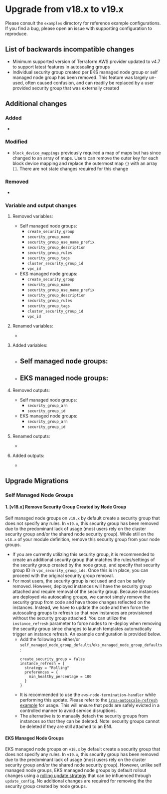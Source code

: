 # Upgrade from v18.x to v19.x

Please consult the `examples` directory for reference example configurations. If you find a bug, please open an issue with supporting configuration to reproduce.

## List of backwards incompatible changes

- Minimum supported version of Terraform AWS provider updated to v4.7 to support latest features in autoscaling groups
- Individual security group created per EKS managed node group or self managed node group has been removed. This feature was largely un-used, often caused confusion, and can readily be replaced by a user provided security group that was externally created

## Additional changes

### Added

-

### Modified

- `block_device_mappings` previously required a map of maps but has since changed to an array of maps. Users can remove the outer key for each block device mapping and replace the outermost map `{}` with an array `[]`. There are not state changes required for this change

### Removed

-

### Variable and output changes

1. Removed variables:

    - Self managed node groups:
      - `create_security_group`
      - `security_group_name`
      - `security_group_use_name_prefix`
      - `security_group_description`
      - `security_group_rules`
      - `security_group_tags`
      - `cluster_security_group_id`
      - `vpc_id`
    - EKS managed node groups:
      - `create_security_group`
      - `security_group_name`
      - `security_group_use_name_prefix`
      - `security_group_description`
      - `security_group_rules`
      - `security_group_tags`
      - `cluster_security_group_id`
      - `vpc_id`

2. Renamed variables:

    -

3. Added variables:

    - Self managed node groups:
      -
    - EKS managed node groups:
      -

4. Removed outputs:

    - Self managed node groups:
      - `security_group_arn`
      - `security_group_id`
    - EKS managed node groups:
      - `security_group_arn`
      - `security_group_id`

5. Renamed outputs:

    -

6. Added outputs:

    -

## Upgrade Migrations

### Self Managed Node Groups

#### 1. [v18.x] Remove Security Group Created by Node Group

Self managed node groups on `v18.x` by default create a security group that does not specify any rules. In `v19.x`, this security group has been removed due to the predominant lack of usage (most users rely on the cluster security group and/or the shared node security group). While still on the `v18.x` of your module definition, remove this security group from your node groups.

- If you are currently utilizing this security group, it is recommended to create an additional security group that matches the rules/settings of the security group created by the node group, and specify that security group ID in `vpc_security_group_ids`. Once this is in place, you can proceed with the original security group removal.
- For most users, the security group is not used and can be safely removed. However, deployed instances will have the security group attached and require removal of the security group. Because instances are deployed via autoscaling groups, we cannot simply remove the security group from code and have those changes reflected on the instances. Instead, we have to update the code and then force the autoscaling groups to refresh so that new instances are provisioned without the security group attached. You can utilize the `instance_refresh` parameter to force nodes to re-deploy when removing the security group since changes to launch templates automatically trigger an instance refresh. An example configuration is provided below.
  - Add the following to either/or `self_managed_node_group_defaults`/`eks_managed_node_group_defaults`:
    ```hcl
    create_security_group = false
    instance_refresh = {
      strategy = "Rolling"
      preferences = {
        min_healthy_percentage = 100
      }
    }
    ```
  - It is recommended to use the `aws-node-termination-handler` while performing this update. Please refer to the [`irsa-autoscale-refresh` example](https://github.com/terraform-aws-modules/terraform-aws-eks/blob/20af82846b4a1f23f3787a8c455f39c0b6164d80/examples/irsa_autoscale_refresh/charts.tf#L86) for usage. This will ensure that pods are safely evicted in a controlled manner to avoid service disruptions.
  - The alternative is to manually detach the security groups from instances so that they can be deleted. Note: security groups cannot be deleted if they are still attached to an ENI.

#### EKS Managed Node Groups

EKS managed node groups on `v18.x` by default create a security group that does not specify any rules. In `v19.x`, this security group has been removed due to the predominant lack of usage (most users rely on the cluster security group and/or the shared node security group). However, unlike self managed node groups, EKS managed node groups by default rollout changes using a [rolling update strategy](https://docs.aws.amazon.com/eks/latest/userguide/managed-node-update-behavior.html) that can be influenced through `update_config`. No additional changes are required for removing the the security group created by node groups.
